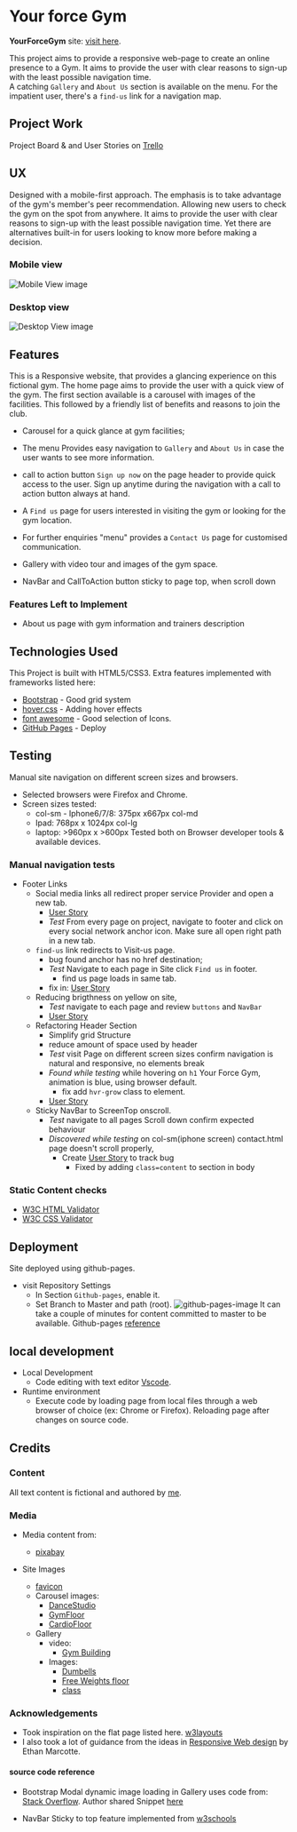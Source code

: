 # Your force Gym

**YourForceGym** site: [visit here](https://diogo-pessoa.github.io/YourForceGym/index.html). 

This project aims to provide a responsive web-page to create an online presence to a Gym. It aims to provide the user with clear reasons to sign-up with the least possible navigation time.  
A catching `Gallery` and  `About Us` section is available on the menu. 
For the impatient user, there's a `find-us` link for a navigation map. 

## Project Work 
Project Board & and User Stories on [Trello](https://trello.com/b/dE5REmeS) 

## UX 
Designed with a mobile-first approach. The emphasis is to take advantage of the gym's member's peer recommendation. Allowing new users to check the gym on the spot from anywhere. It aims to provide the user with clear reasons to sign-up with the least possible navigation time. 
Yet there are alternatives built-in for users looking to know more before making a decision.

### Mobile view 
![Mobile View image](https://github.com/diogo-pessoa/YourForceGym/blob/master/readmeImageContent/MobileView.png) 

### Desktop view 
![Desktop View image](https://github.com/diogo-pessoa/YourForceGym/blob/master/readmeImageContent/DesktopView.png) 

## Features 
This is a Responsive website, that provides a glancing experience on this fictional gym. The home page aims to provide the user with a quick view of the gym. The first section available is a carousel with images of the facilities. This followed by a friendly list of benefits and reasons to join the club. 
- Carousel for a quick glance at gym facilities; 
- The menu Provides easy navigation to `Gallery` and `About Us` in case the user wants to see more information. 
- call to action button `Sign up now` on the page header to provide quick access to the user. Sign up anytime during the navigation with a call to action button always at hand. 
- A `Find us` page for users interested in visiting the gym or looking for the gym location. 
- For further enquiries "menu" provides a `Contact Us` page for customised communication.
 
- Gallery with video tour and images of the gym space.

- NavBar and CallToAction button sticky to page top, when scroll down

### Features Left to Implement
- About us page with gym information and trainers description

## Technologies Used 
This Project is built with HTML5/CSS3. Extra features implemented with frameworks listed here:
- [Bootstrap](https://getbootstrap.com/)  - Good grid system
- [hover.css](https://ianlunn.github.io/Hover/) - Adding hover effects
- [font awesome](https://fontawesome.com/) - Good selection of Icons.
- [GitHub Pages](https://pages.github.com/) - Deploy 

## Testing
Manual site navigation on different screen sizes and browsers.
- Selected browsers were Firefox and Chrome.
- Screen sizes tested:
  - col-sm - Iphone6/7/8: 375px x667px col-md 
  - Ipad: 768px x 1024px col-lg 
  - laptop: >960px x >600px Tested both on Browser developer tools & available devices. 

### Manual navigation tests
- Footer Links 
  - Social media links all redirect proper service Provider and open a new tab.
    - [User Story](https://trello.com/c/5GlSVa9d)
    - *Test* From every page on project, navigate to footer and click on every social network anchor icon. Make sure all open right path in a new tab.
  - `find-us` link redirects to Visit-us page. 
    - bug found anchor has no href destination;
    - *Test* Navigate to each page in Site click `Find us` in footer.
      - find us page loads in same tab.
    - fix in: [User Story](https://trello.com/c/VTyzQ7RH)
  - Reducing brigthness on yellow on site, 
    - *Test* navigate to each page and review `buttons` and `NavBar` 
    - [User Story](https://trello.com/c/aIfWdOaC)
  - Refactoring Header Section
    - Simplify grid Structure
    - reduce amount of space used by header
    - *Test* visit Page on different screen sizes confirm navigation is natural and responsive, no elements break
    - *Found while testing* while hovering on `h1` Your Force Gym, animation is blue, using browser default.
      - fix add `hvr-grow` class to element.
    - [User Story](https://trello.com/c/YhaebYM8)
  - Sticky NavBar to ScreenTop onscroll.
    - *Test* navigate to all pages Scroll down confirm expected behaviour
    - *Discovered while testing* on col-sm(iphone screen) contact.html page doesn't scroll properly, 
      - Create [User Story](https://trello.com/c/Co6vqJug) to track bug
        - Fixed by adding `class=content` to section in body

### Static Content checks
- [W3C HTML Validator](https://validator.w3.org/)
- [W3C CSS Validator](https://jigsaw.w3.org/css-validator/validator)

## Deployment 
Site deployed using github-pages. 
- visit Repository Settings
  - In Section `Github-pages`, enable it.
  - Set Branch to Master and path (root).
![github-pages-image](https://github.com/diogo-pessoa/YourForceGym/blob/master/readmeImageContent/Github-pages.png)
It can take a couple of minutes for content committed to master to be available.
Github-pages [reference](https://pages.github.com/)

## local development 
- Local Development
  -  Code editing with text editor [Vscode](https://code.visualstudio.com/). 
- Runtime environment
  - Execute code by loading page from local files through a web browser of choice (ex: Chrome or Firefox). Reloading page after changes on source code.
 
## Credits 
### Content 

All text content is fictional and authored by [me](https://github.com/diogo-pessoa). 

### Media 
- Media content from:
  - [pixabay](https://pixabay.com/images/search/gym/)
- Site Images
  
  - [favicon](https://pixabay.com/illustrations/weightlifting-clean-jerk-barbell-2227543/) 
  - Carousel images:
    - [DanceStudio](https://pixabay.com/photos/gym-sports-hall-studio-dance-studio-526996/)
    - [GymFloor](https://pixabay.com/photos/gym-training-sports-fitness-595597/)
    - [CardioFloor](https://pixabay.com/photos/sports-indoor-cycling-fitness-gym-1962574/)
  - Gallery 
    - video: 
      - [Gym Building](https://pixabay.com/videos/school-gym-building-landscape-43735/) 
    - Images: 
      - [Dumbells](https://pixabay.com/photos/fitness-weight-lifting-dumbbells-375472/) 
      - [Free Weights floor](https://pixabay.com/photos/machines-weight-weights-91849/) 
      - [class](https://pixabay.com/photos/gym-room-fitness-sport-1180062/)  

### Acknowledgements
- Took inspiration on the flat page listed here. [w3layouts](https://w3layouts.com/template/gym-workout-sports-category-flat-bootstrap-responsive-web-template/) 
- I also took a lot of guidance from the ideas in [Responsive Web design](https://abookapart.com/products/responsive-web-design) by Ethan Marcotte. 

#### source code reference
- Bootstrap Modal dynamic image loading in Gallery uses code from: 
[Stack Overflow](https://stackoverflow.com/questions/25023199/in-bootstrap-open-enlarge-image-in-modal#25023822). Author shared Snippet [here](https://jsfiddle.net/6CR2H/1/)

- NavBar Sticky to top feature implemented from [w3schools](//https://www.w3schools.com/howto/howto_js_navbar_sticky.asp)
